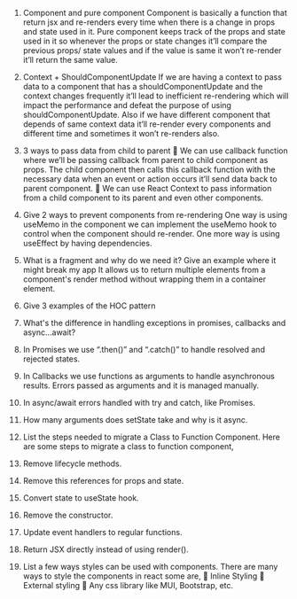1.	Component and pure component
Component is basically a function that return jsx and re-renders every time when there is a change in props and state used in it.
Pure component keeps track of the props and state used in it so whenever the props or state changes it’ll compare the previous props/ state values and if the value is same it won’t re-render it’ll return the same value.

2.	Context + ShouldComponentUpdate
If we are having a context to pass data to a component that has a shouldComponentUpdate and the context changes frequently it’ll lead to inefficient re-rendering which will impact the performance and defeat the purpose of using shouldComponentUpdate.
Also if we have different component that depends of same context data it’ll re-render every components and different time and sometimes it won’t re-renders also.

3.	3 ways to pass data from child to parent
	We can use callback function where we’ll be passing callback from parent to child component as props. The child component then calls this callback function with the necessary data when an event or action occurs it’ll send data back to parent component.
	We can use React Context to pass information from a child component to its parent and even other components.

4.	Give 2 ways to prevent components from re-rendering
One way is using useMemo in the component we can implement the useMemo hook to control when the component should re-render. 
One more way is using useEffect by having dependencies.

5.	What is a fragment and why do we need it? Give an example where it might break my app
It allows us to return multiple elements from a component's render method without wrapping them in a container element.

6.	Give 3 examples of the HOC pattern

7.	What's the difference in handling exceptions in promises, callbacks and async…await?
1. In Promises we use “.then()” and “.catch()” to handle resolved and rejected states.
2. In Callbacks we use functions as arguments to handle asynchronous results. Errors passed as arguments and it is managed manually.
3. In async/await errors handled with try and catch, like Promises.

8.	How many arguments does setState take and why is it async.

9.	List the steps needed to migrate a Class to Function Component.
Here are some steps to migrate a class to function component,
1.	Remove lifecycle methods.
2.	Remove this references for props and state.
3.	Convert state to useState hook.
4.	Remove the constructor.
5.	Update event handlers to regular functions.
6.	Return JSX directly instead of using render().

10.	List a few ways styles can be used with components.
There are many ways to style the components in react some are,
	Inline Styling
	External styling
	Any css library like MUI, Bootstrap, etc.




